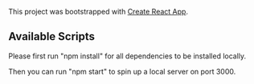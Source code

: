 This project was bootstrapped with [Create React App](https://github.com/facebook/create-react-app).

## Available Scripts
Please first run "npm install" for all dependencies to be installed locally.

Then you can run "npm start" to spin up a local server on port 3000.
